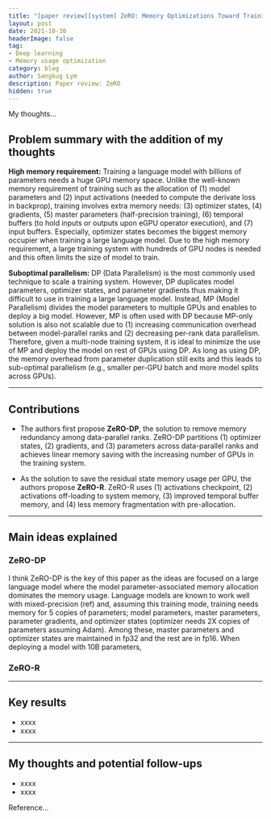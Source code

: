 ```yaml
---
title: "[paper review][system] ZeRO: Memory Optimizations Toward Training Trillion Parameter Models"
layout: post
date: 2021-10-30
headerImage: false
tag:
- Deep learning 
- Memory usage optimization
category: blog
author: Sangkug Lym
description: Paper review: ZeRO
hidden: true
---
```


My thoughts...

## Problem summary with the addition of my thoughts

__High memory requirement:__ Training a language model with billions of parameters needs a huge GPU memory space. Unlike the well-known memory requirement of training such as the allocation of (1) model parameters and (2) input activations (needed to compute the derivate loss in backprop), training involves extra memory needs: (3) optimizer states, (4) gradients, (5) master parameters (half-precision training), (6) temporal buffers (to hold inputs or outputs upon eGPU operator execution), and (7) input buffers. Especially, optimizer states becomes the biggest memory occupier when training a large language model. Due to the high memory requirement, a large training system with hundreds of GPU nodes is needed and this often limits the size of model to train.

__Suboptimal parallelism:__ DP (Data Parallelism) is the most commonly used technique to scale a training system. However, DP duplicates model parameters, optimizer states, and parameter gradients thus making it difficult to use in training a large language model. Instead, MP (Model Parallelism) divides the model parameters to multiple GPUs and enables to deploy a big model. However, MP is often used with DP because MP-only solution is also not scalable due to (1) increasing communication overhead between model-parallel ranks and (2) decreasing per-rank data parallelism. Therefore, given a multi-node training system, it is ideal to minimize the use of MP and deploy the model on rest of GPUs using DP. As long as using DP, the memory overhead from parameter duplication still exits and this leads to sub-optimal parallelism (e.g., smaller per-GPU batch and more model splits across GPUs).

---

## Contributions

- The authors first propose __ZeRO-DP__, the solution to remove memory redundancy among data-parallel ranks. ZeRO-DP partitions (1) optimizer states, (2) gradients, and (3) parameters across data-parallel ranks and achieves linear memory saving with the increasing number of GPUs in the training system.

- As the solution to save the residual state memory usage per GPU, the authors propose __ZeRO-R__. ZeRO-R uses (1) activations checkpoint, (2) activations off-loading to system memory, (3) improved temporal buffer memory, and (4) less memory fragmentation with pre-allocation.

---

## Main ideas explained

### ZeRO-DP
I think ZeRO-DP is the key of this paper as the ideas are focused on a large language model where the model parameter-associated memory allocation dominates the memory usage. Language models are known to work well with mixed-precision (ref) and, assuming this training mode, training needs memory for 5 copies of parameters; model parameters, master parameters, parameter gradients, and optimizer states (optimizer needs 2X copies of parameters assuming Adam). Among these, master parameters and optimizer states are maintained in fp32 and the rest are in fp16. When deploying a model with 10B parameters, 

### ZeRO-R


---

## Key results

- xxxx
- xxxx

---

## My thoughts and potential follow-ups

- xxxx
- xxxx


Reference...